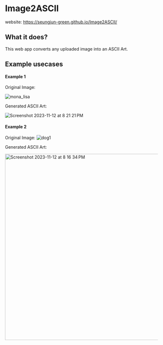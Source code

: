 # Image2ASCII

website: https://seungjun-green.github.io/Image2ASCII/

## What it does?
This web app converts any uploaded image into an ASCII Art. 

## Example usecases

#### Example 1

Original Image:

![mona_lisa](https://github.com/seungjun-green/Image2ASCII/assets/60959924/478f66bf-f82c-4c6a-9487-02bc3ab878d5)

Generated ASCII Art:

![Screenshot 2023-11-12 at 8 21 21 PM](https://github.com/seungjun-green/Image2ASCII/assets/60959924/ef8acfa7-155d-4507-810b-daeb1e2bf2b7)




#### Example 2

Original Image: 
![dog1](https://github.com/seungjun-green/Image2ASCII/assets/60959924/368e02f9-0181-4a71-a060-6e507d4376fd)


Generated ASCII Art:

<img width="613" alt="Screenshot 2023-11-12 at 8 16 34 PM" src="https://github.com/seungjun-green/Image2ASCII/assets/60959924/4b5ccc57-792a-4a73-bcb2-dfb32e6b8ed9">

